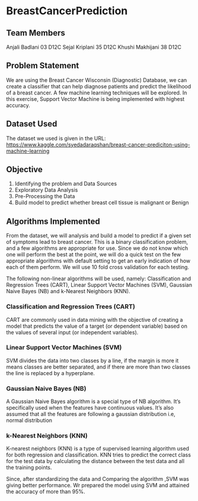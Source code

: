 # BreastCancerPrediction

## Team Members

Anjali Badlani 03 D12C
Sejal Kriplani 35 D12C
Khushi Makhijani 38 D12C

##  Problem Statement

We are using the Breast Cancer Wisconsin (Diagnostic) Database, we can create a classifier that can help diagnose patients and predict the likelihood of a breast cancer. A few machine learning techniques will be explored. In this exercise, Support Vector Machine is being implemented with highest accuracy.

## Dataset Used

The dataset we used is given in the URL:
https://www.kaggle.com/syedadaraqshan/breast-cancer-prediciton-using-machine-learning

## Objective

1. Identifying the problem and Data Sources
2. Exploratory Data Analysis
3. Pre-Processing the Data
4. Build model to predict whether breast cell tissue is malignant or Benign

## Algorithms Implemented

From the dataset, we will analysis and build a model to predict if a given set of symptoms lead to breast cancer. This is a binary classification problem, and a few algorithms are appropriate for use. Since we do not know which one will perform the best at the point, we will do a quick test on the few appropriate algorithms with default setting to get an early indication of how each of them perform. We will use 10 fold cross validation for each testing.

The following non-linear algorithms will be used, namely: Classification and Regression Trees (CART), Linear Support Vector Machines (SVM), Gaussian Naive Bayes (NB) and k-Nearest Neighbors (KNN).

### Classification and Regression Trees (CART)
CART are commonly used in data mining with the objective of creating a model that predicts the value of a target (or dependent variable) based on the values of several input (or independent variables).

### Linear Support Vector Machines (SVM)
SVM divides the data into two classes by a line, if the margin is more it means classes are better separated, and if there are more than two classes the line is replaced  by a hyperplane. 

### Gaussian Naive Bayes (NB)
A Gaussian Naive Bayes algorithm is a special type of NB algorithm. It’s specifically used when the features have continuous values. It’s also assumed that all the features are following a gaussian distribution i.e, normal distribution

### k-Nearest Neighbors (KNN)
 K-nearest neighbors (KNN) is a type of supervised learning algorithm used for both regression and classification. KNN tries to predict the correct class for the test data by calculating the distance between the test data and all the training points.
 
 
 Since, after standardizing the data and Comparing the algorithm ,SVM was giving better performance. Wr prepared the model using SVM and attained the accuracy of more than 95%.
 
